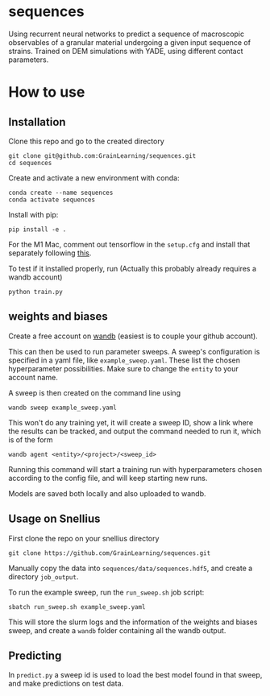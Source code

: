 # sequences
Using recurrent neural networks to predict a sequence of macroscopic observables of a granular material undergoing a given input sequence of strains.
Trained on DEM simulations with YADE, using different contact parameters.

# How to use

## Installation

Clone this repo and go to the created directory
```
git clone git@github.com:GrainLearning/sequences.git
cd sequences
```

Create and activate a new environment with conda:
```
conda create --name sequences
conda activate sequences
```

Install with pip:
```
pip install -e .
```
For the M1 Mac, comment out tensorflow in the `setup.cfg` and install that separately following [this](https://betterdatascience.com/install-tensorflow-2-7-on-macbook-pro-m1-pro/).

To test if it installed properly, run (Actually this probably already requires a wandb account)
```
python train.py
```

## weights and biases

Create a free account on [wandb](https://wandb.ai/site) (easiest is to couple your github account). 

This can then be used to run parameter sweeps. A sweep's configuration is specified in a yaml file, like `example_sweep.yaml`.
These list the chosen hyperparameter possibilities. Make sure to change the `entity` to your account name.

A sweep is then created on the command line using 
```
wandb sweep example_sweep.yaml
```
This won't do any training yet, it will create a sweep ID, show a link where the results can be tracked, 
and output the command needed to run it, which is of the form
```
wandb agent <entity>/<project>/<sweep_id>
```
Running this command will start a training run with hyperparameters chosen according to the config file, and will keep starting new runs.

Models are saved both locally and also uploaded to wandb.

## Usage on Snellius

First clone the repo on your snellius directory
```
git clone https://github.com/GrainLearning/sequences.git
```
Manually copy the data into `sequences/data/sequences.hdf5`, and create a directory `job_output`.

To run the example sweep, run the `run_sweep.sh` job script:
```
sbatch run_sweep.sh example_sweep.yaml
```
This will store the slurm logs and the information of the weights and biases sweep,
and create a `wandb` folder containing all the wandb output.

## Predicting

In `predict.py` a sweep id is used to load the best model found in that sweep, and make predictions on test data.
